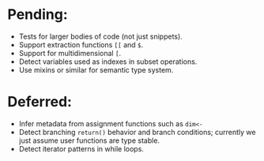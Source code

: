 
# Pending:

* Tests for larger bodies of code (not just snippets).
* Support extraction functions `[[` and `$`.
* Support for multidimensional `[`.
* Detect variables used as indexes in subset operations.
* Use mixins or similar for semantic type system.

# Deferred:

* Infer metadata from assignment functions such as `dim<-`
* Detect branching `return()` behavior and branch conditions; currently we just 
  assume user functions are type stable.
* Detect iterator patterns in while loops.
